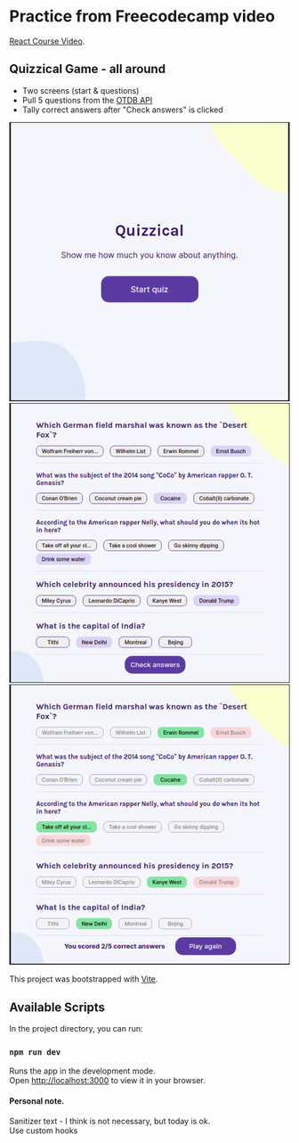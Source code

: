# Practice from Freecodecamp video 

[React Course Video](https://www.youtube.com/watch?v=bMknfKXIFA8).

## Quizzical Game - all around
* Two screens (start & questions)
* Pull 5 questions from the [OTDB API](https://opentdb.com/api.php?amount=5)
* Tally correct answers after "Check answers" is clicked

![Start](./screen-1.png)
![Answer Questions](./screen-2.png)
![Game Over](./screen-3.png)


This project was bootstrapped with [Vite](https://vitejs.dev).

## Available Scripts

In the project directory, you can run:

### `npm run dev`

Runs the app in the development mode.\
Open [http://localhost:3000](http://localhost:3000) to view it in your browser.

#### Personal note. 

Sanitizer text - I think is not necessary, but today is ok.\
Use custom hooks